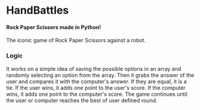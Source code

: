 # HandBattles
#### Rock Paper Scissors made in Python!

The iconic game of Rock Paper Scissors against a robot. 

### Logic 
It works on a simple idea of saving the possible options in an array and randomly selecting an option from the array. 
Then it grabs the answer of the user and compares it with the computer's answer. If they are equal, it is a tie. If the user wins, it adds one point to the user's score. If the computer wins, it adds one point to the computer's score. The game continues until the user or computer reaches the best of user defined round.

